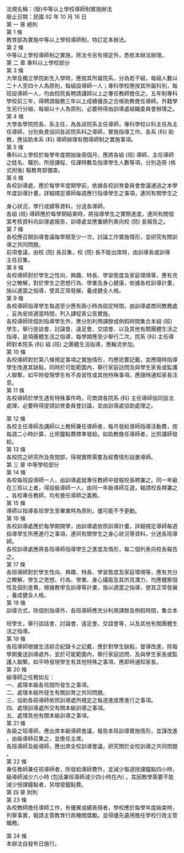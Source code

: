 法規名稱：(廢)中等以上學校導師制實施辦法  
廢止日期：民國 92 年 10 月 16 日  
第 一 章 總則  
第 1 條  
教育部為實施中等以上學校導師制，特訂定本辦法。  
第 2 條  
中等以上學校導師制之實施，除法令另有規定外，悉依本辦法辦理。  
第 二 章 專科以上學校部分  
第 3 條  
大學及獨立學院新生入學時，應按其所屬院系，分為若干組，每組人數以  
二十人至四十人為原則，每組設導師一人；專科學校應按其所屬科別，每  
班設導師一人，均由校院長聘請講師以上之專任教師擔任之。五年制專科  
學校前三年，得聘請服務三年以上成績優良之合格助教擔任導師。外籍學  
生另行分組，每組以十人為原則，必要時得由訓導處組織委員會辦理之。  
第 4 條  
大學各學院院長、系主任，為各該院系主任導師，專科學校以科主任為主  
任導師，分別負責協同各該院系科之導師，實施指導工作。各系 (科) 助  
教，應協助本系 (科) 導師辦理有關導師制之實施事項。  
第 5 條  
專科以上學校於每學年度開始後兩個月，應將各組 (班) 導師、主任導師  
之姓名、職別、所授課程、任課時數及指導學生人數等項，分別造冊 (格  
式附後) 報教育部備查。  
第 6 條  
各校訓導處，應於每學年度開學前，依據各校訓育委員會會議通過之本學  
年度訓導計畫，詳細規定導師每週應行指導學生之事項，連同有關學生之  


身心狀況，學行成績等資料，分送各導師。  
各組 (班) 導師應於每學期結束時，將指導學生之實際進度，連同有關個  
案考核資料向訓導處報告，訓導處並應彙總列表向校 (院) 長報告之。  
第 7 條  
各校應召開訓導會議每學期至少一次，討論工作實施情形，並研究有關訓  
導之共同問題。  
前項會議，由校 (院) 長召集，校 (院) 長不能出席時，由訓導長或訓導  
主任召集。  
第 8 條  
各校導師對於學生之性向、興趣、特長、學習態度及家庭環境等，應有充  
分之瞭解，對於學生之思想行為、學業及身心健康，依據各校訓導計畫，  
施以適當之指導，使其正常發展，養成健全人格。  
第 9 條  
各校導師指導學生每週至少應有兩小時為固定時間，由訓導處商同教務處  
，妥為安排適當時間，列入課程表公告實施。  
各校導師除個別指導學生外，應分別利用課餘或例假時間集合本組 (班)  
學生，舉行座談會、討論會、遠足會、交誼會、以及其他有關團體生活之  
指導，是項團體生活之指導，每學期應至少舉行二次，院系 (科) 主任導  
師對本院系 (科) 組 (班) 之團體生活指導，應輪流參加。  
第 10 條  
各校導師對於第八條規定事項之實施情形，均應扼要記戴，並應隨時指導  
學生改進其缺點，同時於可能範圍內，舉行家庭訪問及與學生家長或監護  
人聯繫，如平時發現學生有不良習性或其他特殊事項，應隨時通知家長注  
意。  
第 11 條  
各校導師於學生遇有特殊事件時，可商請各院系 (科) 主任導師協同設法  
處理，必要時得提請訓育委員會討論，並由訓導處協助處理之。  


第 12 條  
各校主任導師及講師以上教師兼任導師者，每月發給導師指導活動費，按  
每週二小時計算，比照鐘點費標準發給。如助教擔任導師者，比照講師發  
給。  
第 13 條  
各校院之研究所及夜間部，得視實際需要及經費情形設置導師。  
第 三 章 中等學校部分  
第 14 條  
各校每班設導師一人，由訓導處就專任教師中提報校長聘兼之。同一年級  
在三班以上者，得設級導師一人，由同一年級導師互選，報請校長聘兼之  
。各校專任教師，均有擔任導師之義務。  
第 15 條  
導師以指導各班學生至畢業時為原則，儘可能不予更動。  
第 16 條  
各校訓導處應於每學期開學，由訓導處依照訓導計畫，詳細規定導師每週  
指導學生所應進行之事項，連同有關學生之身心狀況等資料，分送各班導  
師。  
各校訓導處應將各班導師指導學生之進度及情形，每二個列表向校長報告  
之。  
第 17 條  
各班導師對於學生性向、興趣、特長、學習態度及家庭環境等，應有充分  
之瞭解，學生之思想、行為、學業、身心攝衛及其所具潛力，均應體察個  
性及個別差異，根據教學及訓導等計畫，施以適當之指導，使其正常發展  
，養成健全人格。  
第 18 條  
訓導方式，除個別指導外，各班導師應充分利用課餘及例假時間，集合本  


班學生，舉行談話會、討論會、遠足會、交誼會等，以及其他有關團體生  
活之指導。  
第 19 條  
各班導師根據生活綜合紀錄卡之記戴，應針對學生缺點，督導改進，除每  
學期彙送訓導處外，並於可能範圍內，舉行家庭訪問、及與學生家長或監  
護人聯繫。如平時發現學生有其他特殊之事項，應即時通知家長。  
第 20 條  
級導師之任務如左：  
一、處理本級各班間所發生之事項。  
二、處理本級所發生有關訓育之共同問題。  
三、協助各班導師依照訓導處所規定之每週進度應進行之事項。  
四、處理訓導處所交有關本級訓導之事項。  
五、處理其他有關本級訓導之事項。  
第 21 條  
各級之班導師，應出席本級導師會議，報告本班訓導實施情形，並謀改進  
，由級導師召集之，並擔任主席。  
各班導師及級導師，應出席全校訓導會議，研究關於全校訓導之共同問題  
。  
第 22 條  
專任教師兼任班導師者，除發給導師費外，並減少每週授課鐘點四小時，  
級導師減少六小時 (包括兼班導師減少四小時在內) 。其因教學需要不能  
減少授課鐘點者，另增發鐘點費。  
第 四 章 附則  
第 23 條  
各校教師擔任導師工作，有優異成績表現者，學校應於每學年度結束時，  
列舉事實，報請主管教育行政機關獎勵。並得儘先遴用擔任學校行政主管  
職務。  


第 24 條  
本辦法自發布日施行。  


